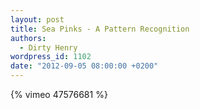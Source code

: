 ```yaml
---
layout: post
title: Sea Pinks - A Pattern Recognition
authors:
  - Dirty Henry
wordpress_id: 1102
date: "2012-09-05 08:00:00 +0200"
---
```


{% vimeo 47576681 %}
